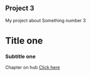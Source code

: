 Project 3
---------------------------------------------------------------------
My project about Something number 3

# Title one
### Subtitle one

Chapter on hub [Click here](https://google.com)